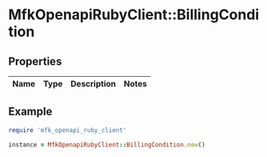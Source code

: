 # MfkOpenapiRubyClient::BillingCondition

## Properties

| Name | Type | Description | Notes |
| ---- | ---- | ----------- | ----- |

## Example

```ruby
require 'mfk_openapi_ruby_client'

instance = MfkOpenapiRubyClient::BillingCondition.new()
```

